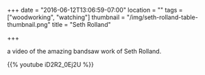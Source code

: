 +++
date = "2016-06-12T13:06:59-07:00"
location = ""
tags = ["woodworking", "watching"]
thumbnail = "/img/seth-rolland-table-thumbnail.png"
title = "Seth Rolland"

+++

a video of the amazing bandsaw work of Seth Rolland.

<!--more-->

{{% youtube iD2R2_0Ej2U %}}
